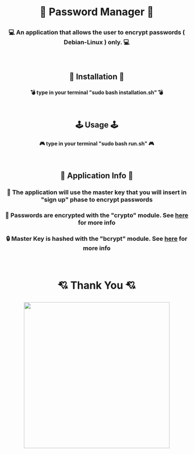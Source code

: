 # <p align="center">🔐 Password Manager 🔐</p>
### <p align="center"> 💻 An application that allows the user to encrypt passwords ( Debian-Linux ) only. 💻</p><br>

## <p align="center">🔨 Installation 🔨</p>
#### <p align="center">💣 type in your terminal "sudo bash installation.sh" 💣</p><br>

## <p align="center">🕹️ Usage 🕹️</p>
#### <p align="center">🎮 type in your terminal "sudo bash run.sh" 🎮</p><br>

## <p align="center">💬 Application Info 💬</p>
### <p align="center"> 💬 The application will use the master key that you will insert in "sign up" phase to encrypt passwords </p>
### <p align="center"> 🔑 Passwords are encrypted with the "crypto" module. See <a href="https://www.npmjs.com/package/crypto-js">here</a> for more info</p>
### <p align="center"> 🔒 Master Key is hashed with the "bcrypt" module. See <a href="https://www.npmjs.com/package/bcrypt">here</a> for more info</p><br>

# <p align="center">💘 Thank You 💘</p>
<p align="center"> <img src="https://data.whicdn.com/images/164035936/original.gif" width="400px" height="400px"></p>
